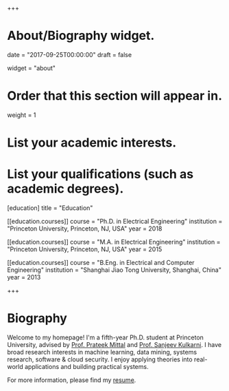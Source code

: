 +++
# About/Biography widget.

date = "2017-09-25T00:00:00"
draft = false

widget = "about"

# Order that this section will appear in.
weight = 1

# List your academic interests.



# List your qualifications (such as academic degrees).
[education]
  title = "Education"

[[education.courses]]
  course = "Ph.D. in Electrical Engineering"
  institution = "Princeton University, Princeton, NJ, USA"
  year = 2018

[[education.courses]]
  course = "M.A. in Electrical Engineering"
  institution = "Princeton University, Princeton, NJ, USA"
  year = 2015

[[education.courses]]
  course = "B.Eng. in Electrical and Computer Engineering"
  institution = "Shanghai Jiao Tong University, Shanghai, China"
  year = 2013
 
+++

# Biography

Welcome to my homepage! I'm a fifth-year Ph.D. student at Princeton University, advised by [Prof. Prateek Mittal](https://www.princeton.edu/~pmittal/) and [Prof. Sanjeev Kulkarni](https://www.princeton.edu/~kulkarni/). I have broad research interests in machine learning, data mining, systems research, software & cloud security. I enjoy applying theories into real-world applications and building practical systems.

For more information, please find my [resume](pdf/info/resume.pdf).

<!--I received my Bachelor's degree in Electrical and Computer Engineering at Shanghai Jiao Tong University with the highest honors. I worked as a research intern at Microsoft Research for one summer, and at NEC Laboratories, America for two falls. Apart from my research, I enjoy playing basketball, table tennis, swimming and traveling.
-->